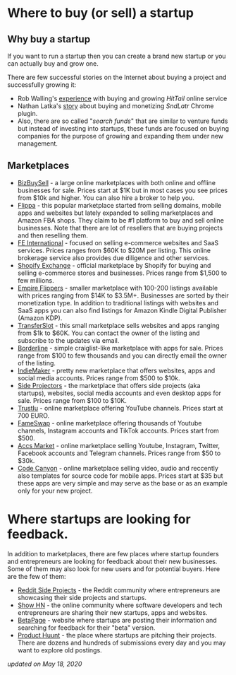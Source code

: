 # Where to buy (or sell) a startup 

## Why buy a startup

If you want to run a startup then you can create a brand new startup or you can actually buy and grow one.

There are few successful stories on the Internet about buying a project and successfully growing it:

- Rob Walling's [experience](https://robwalling.com/2015/12/02/what-i-learned-buying-growing-and-selling-hittail/) with buying and growing _HitTail_ online service
- Nathan Latka's [story](https://medium.com/@nathanlatka/how-i-got-95-net-profit-margins-on-a-chrome-extension-20fdcfc1f754) about buying and monetizing _SndLatr_ Chrome plugin. 
- Also, there are so called "_search funds_" that are similar to venture funds but instead of investing into startups, these funds are focused on buying companies for the purpose of growing and expanding them under new management.

## Marketplaces

*   [BizBuySell](https://www.bizbuysell.com/online-and-technology-businesses-for-sale/) - a large online marketplaces with both online and offline businesses for sale. Prices start at $1K but in most cases you see prices from $10k and higher. You can also hire a broker to help you.
*   [Flippa](https://www.flippa.com) - this popular marketplace started from selling domains, mobile apps and websites but lately expanded to selling marketplaces and Amazon FBA shops. They claim to be #1 platform to buy and sell online businesses. Note that there are lot of resellers that are buying projects and then reselling them.
*   [FE International](https://feinternational.com) - focused on selling e-commerce websites and SaaS services. Prices ranges from $60K to $20M per listing. This online brokerage service also provides due diligence and other services.
*   [Shopify Exchange](https://exchangemarketplace.com) - official marketplace by Shopify for buying and selling e-commerce stores and businesses. Prices range from $1,500 to few millions.
*   [Empire Flippers](https://exchangemarketplace.com) - smaller marketplace with 100-200 listings available with prices ranging from $14K to $3.5M+. Businesses are sorted by their monetization type. In addition to traditional listings with websites and SaaS apps you can also find listings for Amazon Kindle Digital Publisher (Amazon KDP).
*   [TransferSlot](https://transferslot.com) - this small marketplace sells websites and apps ranging from $1k to $60K. You can contact the owner of the listing and subscribe to the updates via email.
*   [Borderline](http://borderline.biz) - simple craiglist-like marketplace with apps for sale. Prices range from $100 to few thousands and you can directly email the owner of the listing.
*   [IndieMaker](https://indiemaker.co) - pretty new marketplace that offers websites, apps and social media accounts. Prices range from $500 to $10k.
*   [Side Projectors](https://www.sideprojectors.com) - the marketplace that offers side projects (aka startups), websites, social media accounts and even desktop apps for sale. Prices range from $100 to $10K.
*   [TrustIu](https://www.trustiu.com/en/search/) - online marketplace offering YouTube channels. Prices start at 700 EURO.
*   [FameSwap](https://fameswap.com) - online marketplace offering thousands of Youtube channels, Instagram accounts and TikTok accounts. Prices start from $500.
*   [Accs Market](https://fameswap.com) - online marketplace selling Youtube, Instagram, Twitter, Facebook accounts and Telegram channels. Prices range from $50 to $30k.
*   [Code Canyon](https://codecanyon.net/search/app%20source%20code) - online marketplace selling video, audio and reccently also templates for source code for mobile apps. Prices start at $35 but these apps are very simple and may serve as the base or as an example only for your new project.

# Where startups are looking for feedback.

In addition to marketplaces, there are few places where startup founders and entrepreneurs are looking for feedback about their new businesses. Some of them may also look for new users and for potential buyers. Here are the few of them:

*   [Reddit Side Projects](https://www.reddit.com/r/SideProject/) - the Reddit community where entrepreneurs are showcasing their side projects and startups.
*   [Show HN](https://news.ycombinator.com/show) - the online community where software developers and tech entrepreneurs are sharing their new startups, apps and websites.
*   [BetaPage](https://betapage.co) - website where startups are posting their information and searching for feedback for their "beta" version.
*   [Product Huunt](https://producthunt.ccom) - the place where startups are pitching their projects. There are dozens and hundreds of submissions every day and you may want to explore old postings.

_updated on May 18, 2020_
